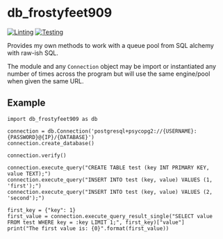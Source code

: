 # db_frostyfeet909

[![Linting](https://github.com/frostyfeet909/db_frostyfeet909/actions/workflows/linting.yml/badge.svg)](https://github.com/frostyfeet909/db_frostyfeet909/actions/workflows/linting.yml)
[![Testing](https://github.com/frostyfeet909/db_frostyfeet909/actions/workflows/testing.yml/badge.svg)](https://github.com/frostyfeet909/db_frostyfeet909/actions/workflows/testing.yml)

Provides my own methods to work with a queue pool from SQL alchemy with raw-ish SQL.

The module and any `Connection` object may be import or instantiated any number of times across the program
but will use the same engine/pool when given the same URL.

## Example

```python3
import db_frostyfeet909 as db

connection = db.Connection('postgresql+psycopg2://{USERNAME}:{PASSWORD}@{IP}/{DATABASE}')
connection.create_database()

connection.verify()

connection.execute_query("CREATE TABLE test (key INT PRIMARY KEY, value TEXT);")
connection.execute_query("INSERT INTO test (key, value) VALUES (1, 'first');")
connection.execute_query("INSERT INTO test (key, value) VALUES (2, 'second');")

first_key = {"key": 1}
first_value = connection.execute_query_result_single("SELECT value FROM test WHERE key = :key LIMIT 1;", first_key)["value"]
print("The first value is: {0}".format(first_value))
```
